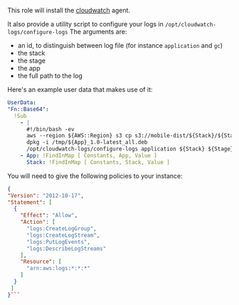 This role will install the [cloudwatch](http://docs.aws.amazon.com/AmazonCloudWatch/latest/logs/AgentReference.html) agent.

It also provide a utility script to configure your logs in `/opt/cloudwatch-logs/configure-logs`
The arguments are:
 - an id, to distinguish between log file (for instance `application` and `gc`)
 - the stack
 - the stage
 - the app
 - the full path to the log


Here's an example user data that makes use of it:

```yaml
UserData:
"Fn::Base64":
  !Sub
    - |
      #!/bin/bash -ev
      aws --region ${AWS::Region} s3 cp s3://mobile-dist/${Stack}/${Stage}/${App}/${App}_1.0-latest_all.deb /tmp
      dpkg -i /tmp/${App}_1.0-latest_all.deb
      /opt/cloudwatch-logs/configure-logs application ${Stack} ${Stage} ${App} /var/log/${App}/application.log
    - App: !FindInMap [ Constants, App, Value ]
      Stack: !FindInMap [ Constants, Stack, Value ]
```

You will need to give the following policies to your instance:

```json
{
"Version": "2012-10-17",
"Statement": [
  {
    "Effect": "Allow",
    "Action": [
      "logs:CreateLogGroup",
      "logs:CreateLogStream",
      "logs:PutLogEvents",
      "logs:DescribeLogStreams"
    ],
    "Resource": [
      "arn:aws:logs:*:*:*"
    ]
  }
 ]
}```

